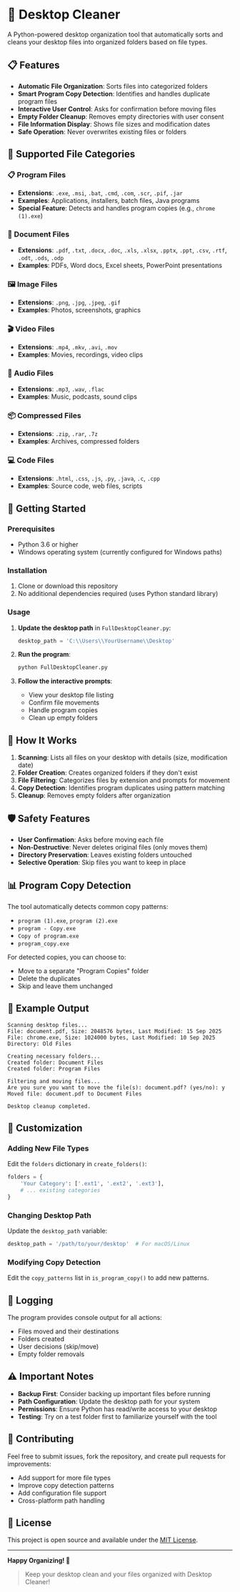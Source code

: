 # 🧹 Desktop Cleaner

A Python-powered desktop organization tool that automatically sorts and cleans your desktop files into organized folders based on file types.

## 📋 Features

- **Automatic File Organization**: Sorts files into categorized folders
- **Smart Program Copy Detection**: Identifies and handles duplicate program files
- **Interactive User Control**: Asks for confirmation before moving files
- **Empty Folder Cleanup**: Removes empty directories with user consent
- **File Information Display**: Shows file sizes and modification dates
- **Safe Operation**: Never overwrites existing files or folders

## 📁 Supported File Categories

### 📋 Program Files
- **Extensions**: `.exe`, `.msi`, `.bat`, `.cmd`, `.com`, `.scr`, `.pif`, `.jar`
- **Examples**: Applications, installers, batch files, Java programs
- **Special Feature**: Detects and handles program copies (e.g., `chrome (1).exe`)

### 📄 Document Files  
- **Extensions**: `.pdf`, `.txt`, `.docx`, `.doc`, `.xls`, `.xlsx`, `.pptx`, `.ppt`, `.csv`, `.rtf`, `.odt`, `.ods`, `.odp`
- **Examples**: PDFs, Word docs, Excel sheets, PowerPoint presentations

### 🖼️ Image Files
- **Extensions**: `.png`, `.jpg`, `.jpeg`, `.gif`
- **Examples**: Photos, screenshots, graphics

### 🎬 Video Files
- **Extensions**: `.mp4`, `.mkv`, `.avi`, `.mov`
- **Examples**: Movies, recordings, video clips

### 🎵 Audio Files
- **Extensions**: `.mp3`, `.wav`, `.flac`
- **Examples**: Music, podcasts, sound clips

### 📦 Compressed Files
- **Extensions**: `.zip`, `.rar`, `.7z`
- **Examples**: Archives, compressed folders

### 💻 Code Files
- **Extensions**: `.html`, `.css`, `.js`, `.py`, `.java`, `.c`, `.cpp`
- **Examples**: Source code, web files, scripts

## 🚀 Getting Started

### Prerequisites
- Python 3.6 or higher
- Windows operating system (currently configured for Windows paths)

### Installation
1. Clone or download this repository
2. No additional dependencies required (uses Python standard library)

### Usage
1. **Update the desktop path** in `FullDesktopCleaner.py`:
   ```python
   desktop_path = 'C:\\Users\\YourUsername\\Desktop'
   ```

2. **Run the program**:
   ```bash
   python FullDesktopCleaner.py
   ```

3. **Follow the interactive prompts**:
   - View your desktop file listing
   - Confirm file movements
   - Handle program copies
   - Clean up empty folders

## 🔧 How It Works

1. **Scanning**: Lists all files on your desktop with details (size, modification date)
2. **Folder Creation**: Creates organized folders if they don't exist
3. **File Filtering**: Categorizes files by extension and prompts for movement
4. **Copy Detection**: Identifies program duplicates using pattern matching
5. **Cleanup**: Removes empty folders after organization

## 🛡️ Safety Features

- **User Confirmation**: Asks before moving each file
- **Non-Destructive**: Never deletes original files (only moves them)
- **Directory Preservation**: Leaves existing folders untouched
- **Selective Operation**: Skip files you want to keep in place

## 📊 Program Copy Detection

The tool automatically detects common copy patterns:
- `program (1).exe`, `program (2).exe`
- `program - Copy.exe`
- `Copy of program.exe`
- `program_copy.exe`

For detected copies, you can choose to:
- Move to a separate "Program Copies" folder
- Delete the duplicates
- Skip and leave them unchanged

## 🎯 Example Output

```
Scanning desktop files...
File: document.pdf, Size: 2048576 bytes, Last Modified: 15 Sep 2025
File: chrome.exe, Size: 1024000 bytes, Last Modified: 10 Sep 2025
Directory: Old Files

Creating necessary folders...
Created folder: Document Files
Created folder: Program Files

Filtering and moving files...
Are you sure you want to move the file(s): document.pdf? (yes/no): y
Moved file: document.pdf to Document Files

Desktop cleanup completed.
```

## 🔄 Customization

### Adding New File Types
Edit the `folders` dictionary in `create_folders()`:
```python
folders = {
    'Your Category': ['.ext1', '.ext2', '.ext3'],
    # ... existing categories
}
```

### Changing Desktop Path
Update the `desktop_path` variable:
```python
desktop_path = '/path/to/your/desktop'  # For macOS/Linux
```

### Modifying Copy Detection
Edit the `copy_patterns` list in `is_program_copy()` to add new patterns.

## 📝 Logging

The program provides console output for all actions:
- Files moved and their destinations
- Folders created
- User decisions (skip/move)
- Empty folder removals

## ⚠️ Important Notes

- **Backup First**: Consider backing up important files before running
- **Path Configuration**: Update the desktop path for your system
- **Permissions**: Ensure Python has read/write access to your desktop
- **Testing**: Try on a test folder first to familiarize yourself with the tool

## 🤝 Contributing

Feel free to submit issues, fork the repository, and create pull requests for improvements:
- Add support for more file types
- Improve copy detection patterns
- Add configuration file support
- Cross-platform path handling

## 📄 License

This project is open source and available under the [MIT License](LICENSE).

---

**Happy Organizing! 🎉**

> Keep your desktop clean and your files organized with Desktop Cleaner!
